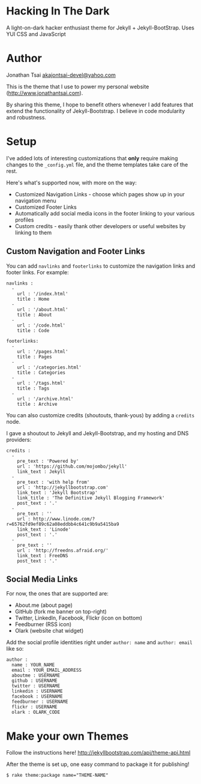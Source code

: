 # Hacking In The Dark

A light-on-dark hacker enthusiast theme for Jekyll + Jekyll-BootStrap. Uses YUI CSS and JavaScript

# Author

Jonathan Tsai <akajontsai-devel@yahoo.com>

This is the theme that I use to power my personal website (http://www.jonathantsai.com).

By sharing this theme, I hope to benefit others whenever I add features that extend the functionality of Jekyll-Bootstrap. I believe in code modularity and robustness.

# Setup

I've added lots of interesting customizations that **only** require making changes to the `_config.yml` file, and the theme templates take care of the rest.

Here's what's supported now, with more on the way:

* Customized Navigation Links - choose which pages show up in your navigation menu
* Customized Footer Links
* Automatically add social media icons in the footer linking to your various profiles 
* Custom credits - easily thank other developers or useful websites by linking to them

## Custom Navigation and Footer Links

You can add `navlinks` and `footerlinks` to customize the navigation links and footer links. For example:

    navlinks :
      -
        url : '/index.html'
        title : Home
      -
        url : '/about.html'
        title : About
      -
        url : '/code.html'
        title : Code
    
    footerlinks:
      -
        url : '/pages.html'
        title : Pages
      -
        url : '/categories.html'
        title : Categories
      -
        url : '/tags.html'
        title : Tags
      -
        url : '/archive.html'
        title : Archive

You can also customize credits (shoutouts, thank-yous) by adding a `credits` node.

I gave a shoutout to Jekyll and Jekyll-Bootstrap, and my hosting and DNS providers:

    credits :
      -
        pre_text : 'Powered by'
        url : 'https://github.com/mojombo/jekyll'
        link_text : Jekyll
      -
        pre_text : 'with help from'
        url : 'http://jekyllbootstrap.com'
        link_text : 'Jekyll Bootstrap'
        link_title : 'The Definitive Jekyll Blogging Framework'
        post_text : '.'
      -
        pre_text : ''
        url : http://www.linode.com/?r=65762fd9ef89c62a08eddbb4c641c9b9a5415ba9
        link_text : 'Linode'
        post_text : '.'
      -
        pre_text : ''
        url : 'http://freedns.afraid.org/'
        link_text : FreeDNS
        post_text : '.'

## Social Media Links

For now, the ones that are supported are:

* About.me (about page)
* GitHub (fork me banner on top-right)
* Twitter, LinkedIn, Facebook, Flickr (icon on bottom)
* Feedburner (RSS icon)
* Olark (website chat widget)

Add the social profile identities right under `author: name` and `author: email` like so:

    author :
      name : YOUR_NAME
      email : YOUR_EMAIL_ADDRESS
      aboutme : USERNAME
      github : USERNAME
      twitter : USERNAME
      linkedin : USERNAME
      facebook : USERNAME
      feedburner : USERNAME
      flickr : USERNAME
      olark : OLARK_CODE

# Make your own Themes

Follow the instructions here!
http://jekyllbootstrap.com/api/theme-api.html

After the theme is set up, one easy command to package it for publishing!

    $ rake theme:package name="THEME-NAME"

